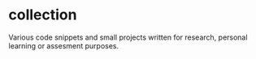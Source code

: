 # collection
Various code snippets and small projects written for research, personal learning or assesment purposes.
